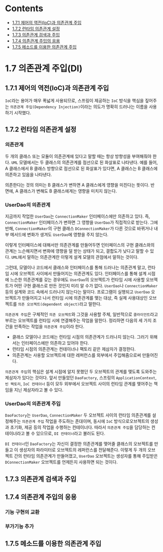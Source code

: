 # Contents

- [1.7.1 제어의 역전(IoC)과 의존관계 주입](#171-제어의-역전IoC과-의존관계-주입)
- [1.7.2 런타임 의존관계 설정](#172-런타임-의존관계-설정)
- [1.7.3 의존관계 검색과 주입](#173-의존관계-검색과-주입)
- [1.7.4 의존관계 주입의 응용](#174-의존관계-주입의-응용)
- [1.7.5 메소드를 이용한 의존관계 주입](#175-메소드를-이용한-의존관계-주입)

# 1.7 의존관계 주입(DI)

## 1.7.1 제어의 역전(IoC)과 의존관계 주입

`IoC`라는 용어가 매우 폭넓게 사용되므로, 스프링이 제공하는 `IoC` 방식을 핵심을 짚어주는 `의존관계 주입(Dependency Injection)`이라는 의도가 명확히 드러나는 이름을 사용하기 시작했다.

## 1.7.2 런타임 의존관계 설정

### 의존관계

두 개의 클래스 또는 모듈이 의존관계에 있다고 말할 때는 항상 방향성을 부여해줘야 한다. `UML` 모델에서는 두 클래스의 의존관계를 점선으로 된 화살표로 나타낸다. 예를 들어, A 클래스에서 B 클래스 방향으로 점선으로 된 화살표가 있다면, A 클래스는 B 클래스에 의존하고 있음을 나타낸다.

의존한다는 것의 의미는 B 클래스가 변하면 A 클래스에게 영향을 미친다는 뜻이다. 반면에, A 클래스가 변해도 B 클래스에게는 영향을 미치지 않는다.

### UserDao의 의존관계

지금까지 작업한 `UserDao`는 `ConnectionMaker` 인터페이스에만 의존하고 있다. 즉, `ConnectionMaker` 인터페이스가 변하면 그 영향을 `UserDao`가 직접적으로 받는다. 그에 반해, `ConnectionMaker`의 구현 클래스 `DConnectionMaker`가 다른 것으로 바뀌거나 내부 메서드에 변화가 생겨도 `UserDao`에 영향을 주지 않는다.

이렇게 인터페이스에 대해서만 의존관계를 만들어두면 인터페이스의 구현 클래스와의 관계는 느슨해지면서 변화에 영향을 덜 받는 상태가 되고, 결합도가 낮다고 말할 수 있다. `UML`에서 말하는 의존관계란 이렇게 설계 모델의 관점에서 말하는 것이다.

그런데, 모델이나 코드에서 클래스와 인터페이스를 통해 드러나는 의존관계 말고, 런타임 시에 오브젝트 사이에서 만들어지는 의존관계도 있다. 인터페이스를 통해 설계 시점에 느슨한 의존관계를 갖는 경우에도 `UserDao`의 오브젝트가 런타임 시에 사용할 오브젝트가 어떤 구현 클래스로 만든 것인지 미리 알 수가 없다. `UserDao`나 `ConnectionMaker` 등의 설계와 코드 속에서 드러나지 않는다는 말이다. 프로그램이 실행되고 `UserDao` 오브젝트가 만들어지고 나서 런타임 시에 의존관계를 맺는 대상, 즉 실제 사용대상인 오브젝트를 `의존 오브젝트(dependent object)`라고 말한다.

`의존관계 주입`은 구체적인 `의존 오브젝트`와 그것을 사용할 주체, 일반적으로 `클라이언트`라고 부르는 오브젝트를 런타임 시에 연결해주는 작업을 말한다. 정리하면 다음의 세 가지 조건을 만족하는 작업을 `의존관계 주입`이라 한다.

- 클래스 모델이나 코드에는 런타임 시점의 의존관계가 드러나지 않는다. 그러기 위해서는 인터페이스에만 의존하고 있어야 한다.
- 런타임 시점의 의존관계는 컨테이너나 팩토리 같은 제삼자가 결정한다.
- 의존관계는 사용할 오브젝트에 대한 레퍼런스를 외부에서 주입해줌으로써 만들어진다.

`의존관계 주입`의 핵심은 설계 시점에 알지 못했던 두 오브젝트의 관계를 맺도록 도와주는 제삼자가 있다는 것이다. 앞서 만들었던 `DaoFactory`, 스프링의 `ApplicationContext`, `빈 팩토리`, `IoC 컨테이너` 등이 모두 외부에서 오브젝트 사이의 런타임 관계를 맺어주는 책임을 지닌 제삼자라고 볼 수 있다.

### UserDao의 의존관계 주입

`DaoFactory`는 `UserDao`, `ConnectionMaker` 두 오브젝트 사이의 런타임 의존관계를 설정해주는 `의존관계 주입` 작업을 주도하는 존대이며, 동시에 `IoC` 방식으로오브젝트의 생성과 초기화, 제공 등의 작업을 수행하는 컨테이너다. 따라서 `의존관계 주입`을 담당하는 컨테이너라고 볼 수 있으므로, `DI 컨테이너`라고 불러도 된다.

`DI 컨테이너`인 `DaoFactory`는 자신이 결정한 의존관계를 맺어줄 클래스의 오브젝트를 만들고 이 생성자의 파라미터로 오브젝트의 레퍼런스를 전달해준다. 이렇게 두 개의 오브젝트 간의 런타임 의존관계가 만들어졌고, `UserDao` 오브젝트는 생성자를 통해 주입받은 `DConnectionMaker` 오브젝트를 언제든지 사용하면 되는 것이다.

## 1.7.3 의존관계 검색과 주입

## 1.7.4 의존관계 주입의 응용

### 기능 구현의 교환

### 부가기능 추가

## 1.7.5 메소드를 이용한 의존관계 주입
